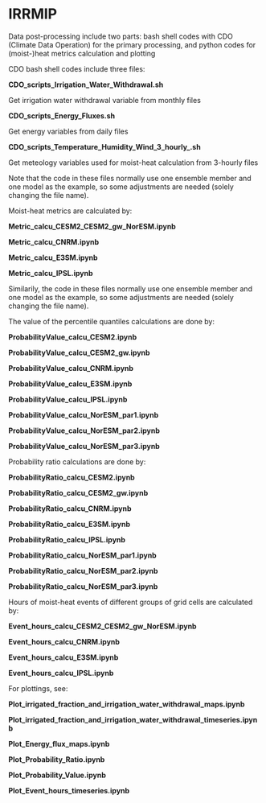 # IRRMIP

Data post-processing include two parts: bash shell codes with CDO (Climate Data Operation) for the primary processing, and python codes for (moist-)heat metrics calculation and plotting

CDO bash shell codes include three files:

**CDO_scripts_Irrigation_Water_Withdrawal.sh**

Get irrigation water withdrawal variable from monthly files

**CDO_scripts_Energy_Fluxes.sh**

Get energy variables from daily files

**CDO_scripts_Temperature_Humidity_Wind_3_hourly_.sh**

Get meteology variables used for moist-heat calculation from 3-hourly files


Note that the code in these files normally use one ensemble member and one model as the example, so some adjustments are needed (solely changing the file name).


Moist-heat metrics are calculated by:

**Metric_calcu_CESM2_CESM2_gw_NorESM.ipynb**

**Metric_calcu_CNRM.ipynb**

**Metric_calcu_E3SM.ipynb**

**Metric_calcu_IPSL.ipynb**

Similarily, the code in these files normally use one ensemble member and one model as the example, so some adjustments are needed (solely changing the file name).

The value of the percentile quantiles calculations are done by:

**ProbabilityValue_calcu_CESM2.ipynb**

**ProbabilityValue_calcu_CESM2_gw.ipynb**

**ProbabilityValue_calcu_CNRM.ipynb**

**ProbabilityValue_calcu_E3SM.ipynb**

**ProbabilityValue_calcu_IPSL.ipynb**

**ProbabilityValue_calcu_NorESM_par1.ipynb**

**ProbabilityValue_calcu_NorESM_par2.ipynb**

**ProbabilityValue_calcu_NorESM_par3.ipynb**


Probability ratio calculations are done by:

**ProbabilityRatio_calcu_CESM2.ipynb**

**ProbabilityRatio_calcu_CESM2_gw.ipynb**

**ProbabilityRatio_calcu_CNRM.ipynb**

**ProbabilityRatio_calcu_E3SM.ipynb**

**ProbabilityRatio_calcu_IPSL.ipynb**

**ProbabilityRatio_calcu_NorESM_par1.ipynb**

**ProbabilityRatio_calcu_NorESM_par2.ipynb**

**ProbabilityRatio_calcu_NorESM_par3.ipynb**

Hours of moist-heat events of different groups of grid cells are calculated by:

**Event_hours_calcu_CESM2_CESM2_gw_NorESM.ipynb**

**Event_hours_calcu_CNRM.ipynb**

**Event_hours_calcu_E3SM.ipynb**

**Event_hours_calcu_IPSL.ipynb**

For plottings, see:

**Plot_irrigated_fraction_and_irrigation_water_withdrawal_maps.ipynb**

**Plot_irrigated_fraction_and_irrigation_water_withdrawal_timeseries.ipynb**

**Plot_Energy_flux_maps.ipynb**

**Plot_Probability_Ratio.ipynb**

**Plot_Probability_Value.ipynb**

**Plot_Event_hours_timeseries.ipynb**
